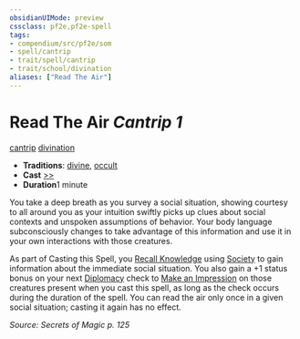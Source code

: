 ```yaml
---
obsidianUIMode: preview
cssclass: pf2e,pf2e-spell
tags:
- compendium/src/pf2e/som
- spell/cantrip
- trait/spell/cantrip
- trait/school/divination
aliases: ["Read The Air"]
---
```

# Read The Air *Cantrip 1*   
[cantrip](cantrip.md)  [divination](divination.md)  

- **Traditions**: [divine](divine.md), [occult](occult.md)
- **Cast** [>>](chapter-9-playing-the-game.md#Actions "Two-Action") 
- **Duration**1 minute

You take a deep breath as you survey a social situation, showing courtesy to all around you as your intuition swiftly picks up clues about social contexts and unspoken assumptions of behavior. Your body language subconsciously changes to take advantage of this information and use it in your own interactions with those creatures.

As part of Casting this Spell, you [Recall Knowledge](recall-knowledge.md) using [Society](../skills.md#Society) to gain information about the immediate social situation. You also gain a +1 status bonus on your next [Diplomacy](../skills.md#Diplomacy) check to [Make an Impression](make-an-impression.md) on those creatures present when you cast this spell, as long as the check occurs during the duration of the spell. You can read the air only once in a given social situation; casting it again has no effect.

*Source: Secrets of Magic p. 125*